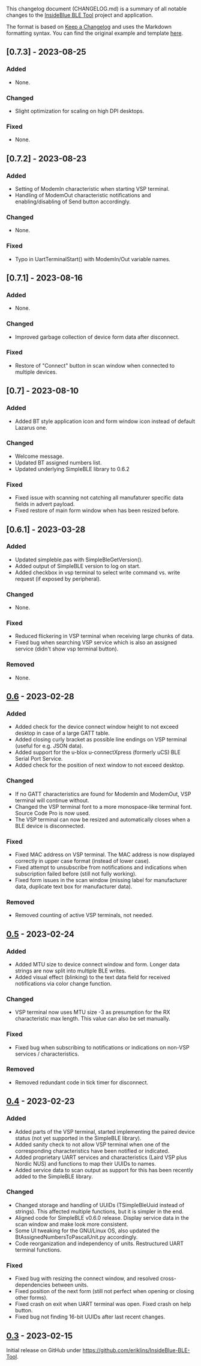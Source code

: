 This changelog document (CHANGELOG.md) is a summary of all notable changes to the [InsideBlue BLE Tool](https://github.com/eriklins/InsideBlue-BLE-Tool) project and application. 

The format is based on [Keep a Changelog](https://keepachangelog.com/en/1.0.0/) and uses the Markdown formatting syntax. You can find the original example and template [here](https://github.com/olivierlacan/keep-a-changelog/blob/main/CHANGELOG.md).


## [0.7.3] - 2023-08-25

### Added

- None.

### Changed

- Slight optimization for scaling on high DPI desktops.

### Fixed

- None.


## [0.7.2] - 2023-08-23

### Added

- Setting of ModemIn characteristic when starting VSP terminal.
- Handling of ModemOut characteristic notifications and enabling/disabling of Send button accordingly.

### Changed

- None.

### Fixed

- Typo in UartTerminalStart() with ModemIn/Out variable names.


## [0.7.1] - 2023-08-16

### Added

- None.

### Changed

- Improved garbage collection of device form data after disconnect.

### Fixed

- Restore of "Connect" button in scan window when connected to multiple devices.


## [0.7] - 2023-08-10

### Added

- Added BT style application icon and form window icon instead of default Lazarus one.

### Changed

- Welcome message.
- Updated BT assigned numbers list.
- Updated underlying SimpleBLE library to 0.6.2

### Fixed

- Fixed issue with scanning not catching all manufaturer specific data fields in advert payload.
- Fixed restore of main form window when has been resized before.


## [0.6.1] - 2023-03-28

### Added

- Updated simpleble.pas with SimpleBleGetVersion().
- Added output of SimpleBLE version to log on start.
- Added checkbox in vsp terminal to select write command vs. write request (if exposed by peripheral).

### Changed

- None.

### Fixed

- Reduced flickering in VSP terminal when receiving large chunks of data.
- Fixed bug when searching VSP service which is also an assigned service (didn't show vsp terminal button).

### Removed

- None.


## [0.6] - 2023-02-28

### Added

- Added check for the device connect window height to not exceed desktop in case of a large GATT table.
- Added closing curly bracket as possible line endings on VSP terminal (useful for e.g. JSON data).
- Added support for the u-blox u-connectXpress (formerly uCS) BLE Serial Port Service.
- Added check for the position of next window to not exceed desktop.

### Changed

- If no GATT characteristics are found for ModemIn and ModemOut, VSP terminal will continue without.
- Changed the VSP terminal font to a more monospace-like terminal font. Source Code Pro is now used.
- The VSP terminal can now be resized and automatically closes when a BLE device is disconnected.

### Fixed

- Fixed MAC address on VSP terminal. The MAC address is now displayed correctly in upper case format (instead of lower case).
- Fixed attempt to unsubscribe from notifications and indications when subscription failed before (still not fully working).
- Fixed form issues in the scan window (missing label for manufacturer data, duplicate text box for manufacturer data).

### Removed

- Removed counting of active VSP terminals, not needed.


## [0.5] - 2023-02-24

### Added

- Added MTU size to device connect window and form. Longer data strings are now split into multiple BLE writes.
- Added visual effect (blinking) to the text data field for received notifications via color change function.

### Changed

- VSP terminal now uses MTU size -3 as presumption for the RX characteristic max length. This value can also be set manually.

### Fixed
- Fixed bug when subscribing to notifications or indications on non-VSP services / characteristics.

### Removed

- Removed redundant code in tick timer for disconnect.


## [0.4] - 2023-02-23

### Added

- Added parts of the VSP terminal, started implementing the paired device status (not yet supported in the SimpleBLE library).
- Added sanity check to not allow VSP terminal when one of the corresponding characteristics have been notified or indicated.
- Added proprietary UART services and characteristics (Laird VSP plus Nordic NUS) and functions to map their UUIDs to names.
- Added service data to scan output as support for this has been recently added to the SimpleBLE library.

### Changed

- Changed storage and handling of UUIDs (TSimpleBleUuid instead of strings). This affected multiple functions, but it is simpler in the end.
- Aligned code for SimpleBLE v0.6.0 release. Display service data in the scan window and make look more consistent.
- Some UI tweaking for the GNU/Linux OS, also updated the BtAssignedNumbersToPascalUnit.py accordingly.
- Code reorganization and independency of units. Restructured UART terminal functions.

### Fixed
- Fixed bug with resizing the connect window, and resolved cross-dependencies between units.
- Fixed position of the next form (still not perfect when opening or closing other forms).
- Fixed crash on exit when UART terminal was open. Fixed crash on help button.
- Fixed bug not finding 16-bit UUIDs after last recent changes.


## [0.3] - 2023-02-15

Initial release on GitHub under https://github.com/eriklins/InsideBlue-BLE-Tool.



[Unreleased]: https://github.com/eriklins/InsideBlue-BLE-Tool/compare/v0.6...HEAD
[0.6]: https://github.com/eriklins/InsideBlue-BLE-Tool/compare/v0.5...v0.6
[0.5]: https://github.com/eriklins/InsideBlue-BLE-Tool/compare/v0.4...v0.5
[0.4]: https://github.com/eriklins/InsideBlue-BLE-Tool/compare/v0.3...v0.4
[0.3]: https://github.com/eriklins/InsideBlue-BLE-Tool/releases/tag/v0.3
